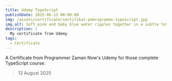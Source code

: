 ```yaml
---
title: Udemy TypeScript 
publishDate: 2025-06-13 00:00:00
img: /assets/certificate/sertifikat-pemrograman-typescript.jpg
img_alt: Soft pink and baby blue water ripples together in a subtle texture.
description: |
  My certificate from Udemy 
tags:
  - Certificate
---
```


A Certificate from Programmer Zaman Now's Udemy for those complete TypeScript course.

> 13 August 2025